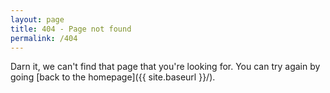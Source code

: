 ```yaml
---
layout: page
title: 404 - Page not found
permalink: /404
---
```


Darn it, we can't find that page that you're looking for. You can try again by going [back to the homepage]({{ site.baseurl }}/).
